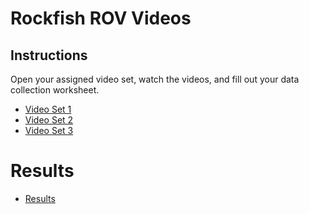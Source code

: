# Rockfish ROV Videos

## Instructions

Open your assigned video set, watch the videos, and fill out your data collection worksheet.

* [Video Set 1](./Set1.md)
* [Video Set 2](./Set2.md)
* [Video Set 3](./Set3.md)


# Results

* [Results](./plots/results.png)
